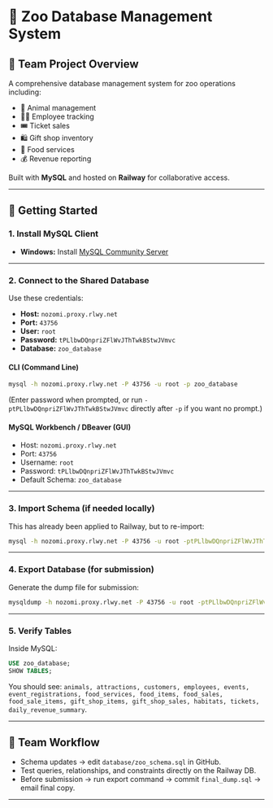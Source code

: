 # 🦁 Zoo Database Management System

## 📌 Team Project Overview

A comprehensive database management system for zoo operations including:

* 🐾 Animal management
* 👩‍💼 Employee tracking
* 🎟️ Ticket sales
* 🛍️ Gift shop inventory
* 🍔 Food services
* 💰 Revenue reporting

Built with **MySQL** and hosted on **Railway** for collaborative access.

---

## 🚀 Getting Started

### 1. Install MySQL Client

* **Windows:** Install [MySQL Community Server](https://dev.mysql.com/downloads/installer/)


---

### 2. Connect to the Shared Database

Use these credentials:

* **Host:** `nozomi.proxy.rlwy.net`
* **Port:** `43756`
* **User:** `root`
* **Password:** `tPLlbwDQnpriZFlWvJThTwkBStwJVmvc`
* **Database:** `zoo_database`

#### CLI (Command Line)

```bash
mysql -h nozomi.proxy.rlwy.net -P 43756 -u root -p zoo_database
```

(Enter password when prompted, or run `-ptPLlbwDQnpriZFlWvJThTwkBStwJVmvc` directly after `-p` if you want no prompt.)

#### MySQL Workbench / DBeaver (GUI)

* Host: `nozomi.proxy.rlwy.net`
* Port: `43756`
* Username: `root`
* Password: `tPLlbwDQnpriZFlWvJThTwkBStwJVmvc`
* Default Schema: `zoo_database`

---

### 3. Import Schema (if needed locally)

This has already been applied to Railway, but to re-import:

```bash
mysql -h nozomi.proxy.rlwy.net -P 43756 -u root -ptPLlbwDQnpriZFlWvJThTwkBStwJVmvc zoo_database < database/zoo_schema.sql
```

---

### 4. Export Database (for submission)

Generate the dump file for submission:

```bash
mysqldump -h nozomi.proxy.rlwy.net -P 43756 -u root -ptPLlbwDQnpriZFlWvJThTwkBStwJVmvc zoo_database > final_dump.sql
```

---

### 5. Verify Tables

Inside MySQL:

```sql
USE zoo_database;
SHOW TABLES;
```

You should see:
`animals, attractions, customers, employees, events, event_registrations, food_services, food_items, food_sales, food_sale_items, gift_shop_items, gift_shop_sales, habitats, tickets, daily_revenue_summary`.

---

## 👥 Team Workflow

* Schema updates → edit `database/zoo_schema.sql` in GitHub.
* Test queries, relationships, and constraints directly on the Railway DB.
* Before submission → run export command → commit `final_dump.sql` → email final copy.

---
